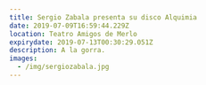 ```yaml
---
title: Sergio Zabala presenta su disco Alquimia
date: 2019-07-09T16:59:44.229Z
location: Teatro Amigos de Merlo
expirydate: 2019-07-13T00:30:29.051Z
description: A la gorra.
images:
  - /img/sergiozabala.jpg
---
```


